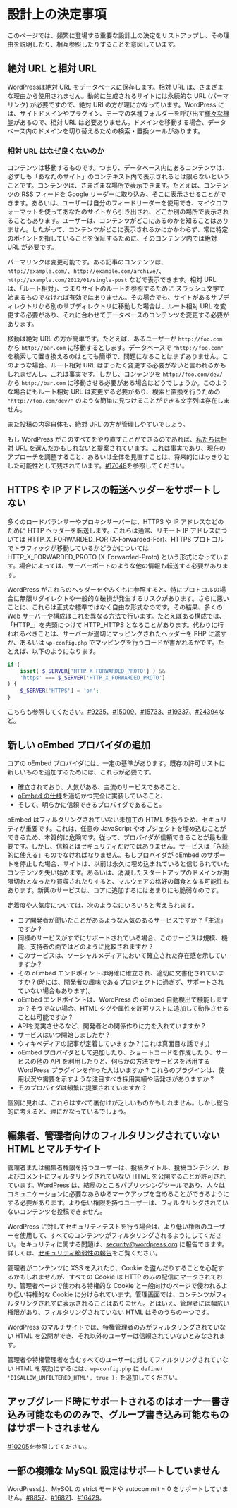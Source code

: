 <!--
# Design Decisions
-->

# 設計上の決定事項

<!--
This page lists a number of important design decisions that come up frequently, and attempts to explain and cross-reference the reasoning behind them.
-->

このページでは、頻繁に登場する重要な設計上の決定をリストアップし、その理由を説明したり、相互参照したりすることを意図しています。

<!--
## Absolute versus relative URLs
-->

## 絶対 URL と相対 URL

<!--
WordPress stores absolute URLs in the database. Relative URLs are not used for a variety of reasons. Dynamically generated websites need permanent URLs (permalinks), so absolute URIs make more sense. WordPress has a [variety of functions](https://codex.wordpress.org/Function_Reference/site_url#Related) to call a site domain and various folders in plugins and themes so that relative URLs are not necessary. When moving domains, there are search and replace tools for switching domains in the database.
-->

WordPressは絶対 URL をデータベースに保存します。相対 URL は、さまざまな理由から使用されません。動的に生成されるサイトには永続的な URL (パーマリンク) が必要ですので、絶対 URI の方が理にかなっています。WordPress には、サイトドメインやプラグイン、テーマの各種フォルダーを呼び出す[様々な機能](https://codex.wordpress.org/Function_Reference/site_url#Related)があるので、相対 URL は必要ありません。ドメインを移動する場合、データベース内のドメインを切り替えるための検索・置換ツールがあります。

<!--
### Why relative URLs are not good
-->

### 相対 URL はなぜ良くないのか

<!--
Content is migratory. That is to say that the content, which is in the database, might not always be displayed within the context of “your site”. Content can be displayed in a variety of places. For example, an RSS feed of your content can be pulled into Google Reader and displayed there. Or users can use feed readers of their own. Or the content can be pulled from your site using microformats and displayed somewhere else. A user will never know where the content is going to be. Therefore an absolute URL is necessary within that content to ensure that it always points to a specific point, regardless of where it’s displayed.
-->

コンテンツは移動するものです。つまり、データベース内にあるコンテンツは、必ずしも「あなたのサイト」のコンテキスト内で表示されるとは限らないということです。コンテンツは、さまざまな場所で表示できます。たとえば、コンテンツの RSS フィードを Google リーダーに取り込み、そこに表示させることができます。あるいは、ユーザーは自分のフィードリーダーを使用でき、マイクロフォーマットを使ってあなたのサイトから引き出され、どこか別の場所で表示されることもあります。ユーザーは、コンテンツがどこにあるのかを知ることはありません。したがって、コンテンツがどこに表示されるかにかかわらず、常に特定のポイントを指していることを保証するために、そのコンテンツ内では絶対 URL が必要です。

<!--
Permalinks are malleable. The content of a post can be displayed on `http://example.com/`, on `http://example.com/archive/`, `http://example.com/2012/01/single-post`, and so on. A relative URL would not be valid unless it is “root-relative”, meaning that it started with a / character, to refer to the root of the site. Even then, if a site is moved from one subdirectory to another, the root-relative URL would still need to change, and changing the content in the database to adjust would be necessary.
-->

パーマリンクは変更可能です。ある記事のコンテンツは、`http://example.com/`、`http://example.com/archive/`、`http://example.com/2012/01/single-post` などで表示できます。相対 URL は、「ルート相対」、つまりサイトのルートを参照するために	スラッシュ文字で始まるものでなければ有効ではありません。その場合でも、サイトがあるサブディレクトリから別のサブディレクトリに移動した場合は、ルート相対 URL を変更する必要があり、それに合わせてデータベースのコンテンツを変更する必要があります。

<!--
Moving is easier with absolute URLs. For example, assume a user is moving from `http://foo.com` to `http://bar.com`. Doing a search and replace in the database for `"http://foo.com"` and replacing that is very easy and unlikely to be problematic. One might say that a root-relative URL would not need to change at all in such a case, and this is true, but what if the content needs to be moved from `http://foo.com/dev/` to `http://bar.com`? The root-relative URLs still need to change in such a case, and now there isn’t a simple to find string, such as `"http://foo.com/dev/"` to search and replace on.
-->

移動は絶対 URL の方が簡単です。たとえば、あるユーザーが `http://foo.com` から `http://bar.com` に移動するとします。データベースで `"http://foo.com"` を検索して置き換えるのはとても簡単で、問題になることはまずありません。このような場合、ルート相対 URL はまったく変更する必要がないと言われるかもしれませんし、これは事実です。しかし、コンテンツを `http://foo.com/dev/` から `http://bar.com` に移動させる必要がある場合はどうでしょうか。このような場合にもルート相対 URL は変更する必要があり、検索と置換を行うための `"http://foo.com/dev/"` のような簡単に見つけることができる文字列は存在しません。

<!--
Also, within the content of posts themselves, absolute URLs are easier to manage.
-->

また投稿の内容自体も、絶対 URL の方が管理しやすいでしょう。

<!--
It has been suggested that if WordPress were to be able to do all of this over, [we may have instead opted for relative URLs](https://core.trac.wordpress.org/ticket/17048#comment:46). This is true, and making adjustments to our current approach – or reconsidering it in its entirety – does remain a distinct possibility in the future. See [#17048](https://core.trac.wordpress.org/ticket/17048).
-->

もし WordPress がこのすべてをやり直すことができるのであれば、[私たちは相対 URL を選んだかもしれない](https://core.trac.wordpress.org/ticket/17048#comment:46)と提案されています。これは事実であり、現在のアプローチを調整すること、あるいは全体を見直すことは、将来的にはっきりとした可能性として残されています。[#17048](https://core.trac.wordpress.org/ticket/17048)を参照してください。

<!--
## No support for forwarding headers for HTTPS or IP addresses
-->

## HTTPS や IP アドレスの転送ヘッダーをサポートしない

<!--
Many load balancers and proxy servers forward HTTP headers for HTTPS, IP addresses, and more. These typically take the form of HTTP\_X\_FORWARDED\_FOR (X-Forwarded-For), for remote IP addresses, and HTTP\_X\_FORWARDED\_PROTO (X-Forwarded-Proto), for whether traffic is going over the HTTPS protocol. Occasionally other information needs to be forwarded, like the server port.
-->

多くのロードバランサーやプロキシサーバーは、HTTPS や IP アドレスなどのために HTTP ヘッダーを転送します。これらは通常、リモート IP アドレスについては HTTP_X_FORWARDED_FOR (X-Forwarded-For)、HTTPS プロトコルでトラフィックが移動しているかどうかについては HTTP_X_FORWARDED_PROTO (X-Forwarded-Proto) という形式になっています。場合によっては、サーバーポートのような他の情報も転送する必要があります。

<!--
If WordPress blindly listened to these headers – especially for protocols – there is a risk of infinite redirects and general breakage. To make matters worse, these are not formal standards, and are rather freeform. As a result, many web server and  configurations do this differently. For example, one configuration might prepend “HTTP\_”, resulting in HTTP\_HTTPS. What should be done instead is a server should either pass properly mapped headers to PHP, or some code can do the mapping in `wp-config.php`. For example:
-->

WordPress がこれらのヘッダーをやみくもに参照すると、特にプロトコルの場合に無限リダイレクトや一般的な破損が発生するリスクがあります。さらに悪いことに、これらは正式な標準ではなく自由な形式なのです。その結果、多くの Web サーバーや構成はこれを異なる方法で行います。たとえばある構成では、「HTTP_」を先頭につけて HTTP_HTTPS となることがあります。代わりに行われるべきことは、サーバーが適切にマッピングされたヘッダーを PHP に渡すか、あるいは `wp-config.php` でマッピングを行うコードが書かれるかです。たとえば、以下のようになります。

```php
if (
	isset( $_SERVER['HTTP_X_FORWARDED_PROTO'] ) &&
	'https' === $_SERVER['HTTP_X_FORWARDED_PROTO']
) {
	$_SERVER['HTTPS'] = 'on';
}
```

<!--
See also: [#9235](https://core.trac.wordpress.org/ticket/9235), [#15009](https://core.trac.wordpress.org/ticket/15009), [#15733](https://core.trac.wordpress.org/ticket/15733), [#19337](https://core.trac.wordpress.org/ticket/19337), [#24394](https://core.trac.wordpress.org/ticket/24394), etc.
-->

こちらも参照してください。[#9235](https://core.trac.wordpress.org/ticket/9235)、[#15009](https://core.trac.wordpress.org/ticket/15009)、[#15733](https://core.trac.wordpress.org/ticket/15733)、[#19337](https://core.trac.wordpress.org/ticket/19337)、[#24394](https://core.trac.wordpress.org/ticket/24394)など。

<!--
## Adding new oEmbed providers
-->

## 新しい oEmbed プロバイダの追加

<!--
We have a certain standard for oEmbed providers in core. In order to add a new one to the existing allow-list, they must:
-->

コアの oEmbed プロバイダには、一定の基準があります。既存の許可リストに新しいものを追加するためには、これらが必要です。

<!--
*   be well-established, popular, and mainstream services,
*   properly and fully implement [the oEmbed specification](http://oembed.com/),
*   and clearly be a trusted provider.
-->

*   確立されており、人気がある、主流のサービスであること、
*   [oEmbed の仕様](http://oembed.com/)を適切かつ完全に実装していること、
*   そして、明らかに信頼できるプロバイダであること。

<!--
Security is important with oEmbed, because it is dealing with raw, unfiltered HTML, which is inherently dangerous due to arbitrary JavaScript and object embedding. It is therefore paramount that the provider can be trusted. But trust is more than about security — the service must also be “built to last.” If a provider ever stops supporting oEmbed, sites start to lose content they previously trusted would stay embedded permanently.  Or, if a dead startup’s domain expires or is acquired, it could be an easy vector for malware. Nascent services are just too fragile to be added for core.
-->

oEmbed はフィルタリングされていない未加工の HTML を扱うため、セキュリティが重要です。これは、任意の JavaScript やオブジェクトを埋め込むことができるため、本質的に危険です。従って、プロバイダが信頼できることが最も重要です。しかし、信頼とはセキュリティだけではありません。サービスは「永続的に使える」ものでなければなりません。もしプロバイダが oEmbed のサポートを停止した場合、サイトは、以前は永久に埋め込まれていると信じられていたコンテンツを失い始めます。あるいは、消滅したスタートアップのドメインが期限切れとなったり買収されたりすると、マルウェアの格好の餌食となる可能性もあります。新興のサービスは、コアに追加するにはあまりにも脆弱なのです。

<!--
With regards to establishment and popularity, there are a number of things that can be considered, such as:
-->

定着度や人気度については、次のようなにいろいろと考えられます。

<!--
*   Is the service is popular enough for core developers to have heard of it before? Is it “mainstream?”
*   If similar services are already supported, how does this service compare in terms of size, features, and backing?
*   Does this service have an established social media presence?
*   Is its oEmbed endpoint clearly established and properly documented? (Sometimes, they are just a developer’s pet project that may not be supported.)
*   Does the oEmbed endpoint work with WordPress’ oEmbed auto-discovery? If not, could it be made to work with additional HTML tags or attributes being added to the allow-list?
*   Does the service make an effort to build relationships with developers, such as through robust APIs?
*   How old is the service?
*   Does it have a well-established Wikipedia article? (Seriously.)
*   Has anyone written a WordPress plugin that leverages the service in some way, whether adding it as an oEmbed provider, creating a shortcode, or leveraging other APIs of the service? Do these plugins have any noticeable adoption or traction that would indicate usage and demand?
*   Is the provider frequently proposed?
-->

*   コア開発者が聞いたことがあるような人気のあるサービスですか ?「主流」ですか ?
*   同様のサービスがすでにサポートされている場合、このサービスは規模、機能、支持者の面ではどのように比較されますか ?
*   このサービスは、ソーシャルメディアにおいて確立された存在感を示していますか？
*   その oEmbed エンドポイントは明確に確立され、適切に文書化されていますか ? (時には、開発者の趣味であるプロジェクトに過ぎず、サポートされていない場合もあります)。
*   oEmbed エンドポイントは、WordPress の oEmbed 自動検出で機能しますか ? そうでない場合、HTML タグや属性を許可リストに追加して動作させることは可能ですか ?
*   APIを充実させるなど、開発者との関係作りに力を入れていますか ?
*   サービスはいつ開始しましたか ?
*   ウィキペディアの記事が定着していますか ? (これは真面目な話です。)
*   oEmbed プロバイダとして追加したり、ショートコードを作成したり、サービスの他の API を利用したりと、何らかの方法でサービスを活用する WordPress プラグインを作った人はいますか ? これらのプラグインは、使用状況や需要を示すような注目すべき採用実績や活発さがありますか ?
*   そのプロバイダは頻繁に提案されていますか ?

<!--
Individually, these are all very anecdotal. But when considered holistically, it paints a pretty decent picture.
-->

個別に見れば、これらはすべて裏付けが乏しいものかもしれません。しかし総合的に考えると、理にかなっているでしょう。

<!--
## Unfiltered HTML for editors, administrators; multisite
-->

## 編集者、管理者向けのフィルタリングされていない HTML とマルチサイト

<!--
Users with Administrator or Editor roles are allowed to publish unfiltered HTML in post titles, post content, and comments. WordPress is, after all, a publishing tool, and people need to be able to include whatever markup they need to communicate. Users with lesser privileges are not allowed to post unfiltered content.
-->

管理者または編集者権限を持つユーザーは、投稿タイトル、投稿コンテンツ、およびコメントにフィルタリングされていない HTML を公開することが許可されています。WordPress は、結局のところパブリッシングツールであり、人々はコミュニケーションに必要なあらゆるマークアップを含めることができるようにする必要があります。より低い権限を持つユーザーは、フィルタリングされていないコンテンツを投稿できません。

<!--
If you are running security tests against WordPress, use a lesser privileged user so that all content is filtered. You may report security issues to security@wordpress.org. For more, see [Reporting Security Vulnerabilities](https://make.wordpress.org/core/handbook/reporting-security-vulnerabilities/).
-->

WordPress に対してセキュリティテストを行う場合は、より低い権限のユーザーを使用して、すべてのコンテンツがフィルタリングされるようにしてください。セキュリティに関する問題は、security@wordpress.org に報告できます。詳しくは、[セキュリティ脆弱性の報告](https://make.wordpress.org/core/handbook/reporting-security-vulnerabilities/)をご覧ください。

<!--
If you are concerned about an Administrator putting XSS into content and stealing cookies, note that all cookies are marked for HTTP only delivery and are divided into privileged cookies used for admin pages and lesser-privileged cookies used for public-facing pages. Content is never displayed unfiltered in the admin. Regardless, an Administrator has wide-ranging super powers among which unfiltered HTML is a lesser one.
-->

管理者がコンテンツに XSS を入れたり、Cookie を盗んだりすることを心配するかもしれませんが、すべての Cookie は HTTP のみの配信にマークされており、管理者ページで使われる特権的な Cookie と一般向けのページで使われるより低い特権的な Cookie に分けられています。管理画面では、コンテンツがフィルタリングされずに表示されることはありません。とはいえ、管理者には幅広い権限があり、フィルタリングされていない HTML はそのうちの一つです。

<!--
In WordPress multisite, only super administrators can publish unfiltered HTML, as all other users are considered untrusted.
-->

WordPress のマルチサイトでは、特権管理者のみがフィルタリングされていない HTML を公開ができ、それ以外のユーザーは信頼されていないとみなされます。

<!--
To disable unfiltered HTML for all users, including administrators and super administrators, you can add `define( 'DISALLOW_UNFILTERED_HTML', true );` to `wp-config.php`.
-->

管理者や特権管理者を含むすべてのユーザーに対してフィルタリングされていない HTML を無効にするには、`wp-config.php` に `define( 'DISALLOW_UNFILTERED_HTML', true );` を追加してください。

<!--
## Only owner-writeable is supported on upgrade, not group writeable
-->

## アップグレード時にサポートされるのはオーナー書き込み可能なもののみで、グループ書き込み可能なものはサポートされません

<!--
See [#10205](https://core.trac.wordpress.org/ticket/10205).
-->

[#10205](https://core.trac.wordpress.org/ticket/10205)を参照してください。

<!--
## Some esoteric MySQL settings are not supported
-->

## 一部の複雑な MySQL 設定はサポ―トしていません

<!--
WordPress does not support MySQL strict mode or autocommit = 0. [#8857](https://core.trac.wordpress.org/ticket/8857), [#16821](https://core.trac.wordpress.org/ticket/16821), [#16429](https://core.trac.wordpress.org/ticket/16429).
-->

WordPressは、MySQL の strict モードや autocommit = 0 をサポートしていません。[#8857](https://core.trac.wordpress.org/ticket/8857)、[#16821](https://core.trac.wordpress.org/ticket/16821)、[#16429](https://core.trac.wordpress.org/ticket/16429)。
